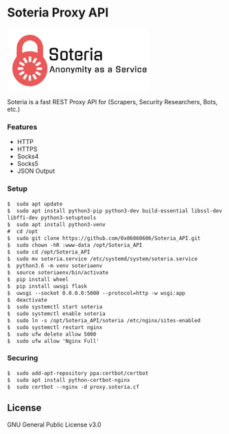 # Soteria Proxy API
![Soteria](https://github.com/0x06060606/Soteria_API/blob/master/soteria.png?raw=true "Soteria - Anonymity as a Service")

Soteria is a fast REST Proxy API for (Scrapers, Security Researchers, Bots, etc.)

### Features
* HTTP
* HTTPS
* Socks4
* Socks5
* JSON Output

### Setup
```
$  sudo apt update
$  sudo apt install python3-pip python3-dev build-essential libssl-dev libffi-dev python3-setuptools
$  sudo apt install python3-venv
#  cd /opt
$  sudo git clone https://github.com/0x06060606/Soteria_API.git
$  sudo chown -hR :www-data /opt/Soteria_API
$  sudo cd /opt/Soteria_API
$  sudo mv soteria.service /etc/systemd/system/soteria.service
$  python3.6 -m venv soteriaenv
$  source soteriaenv/bin/activate
$  pip install wheel
$  pip install uwsgi flask
$  uwsgi --socket 0.0.0.0:5000 --protocol=http -w wsgi:app
$  deactivate
$  sudo systemctl start soteria
$  sudo systemctl enable soteria
$  sudo ln -s /opt/Soteria_API/soteria /etc/nginx/sites-enabled
$  sudo systemctl restart nginx
$  sudo ufw delete allow 5000
$  sudo ufw allow 'Nginx Full'
```

### Securing
```
$  sudo add-apt-repository ppa:certbot/certbot
$  sudo apt install python-certbot-nginx
$  sudo certbot --nginx -d proxy.soteria.cf
```

License
----
GNU General Public License v3.0
   
[@0x06060606]: <https://twitter.com/0x06060606>

